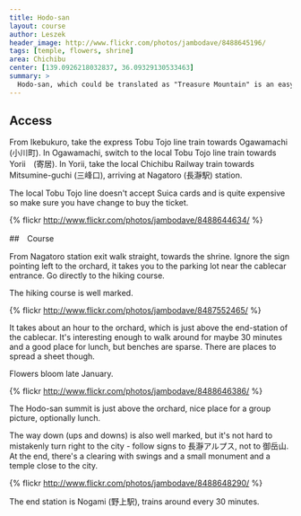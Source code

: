 ```yaml
---
title: Hodo-san
layout: course
author: Leszek
header_image: http://www.flickr.com/photos/jambodave/8488645196/
tags: [temple, flowers, shrine]
area: Chichibu
center: [139.0926218032837, 36.09329130533463]
summary: >
  Hodo-san, which could be translated as "Treasure Mountain" is an easy to climb mountain with an orchard of allspice trees. Recommended in late January or early February when the trees are in bloom.
---
```


## Access

From Ikebukuro, take the express Tobu Tojo line train towards Ogawamachi (小川町). In Ogawamachi, switch to the local Tobu Tojo line train towards Yorii　(寄居). In Yorii, take the local Chichibu Railway train towards Mitsumine-guchi (三峰口), arriving at Nagatoro (長瀞駅) station.

The local Tobu Tojo line doesn't accept Suica cards and is quite expensive so make sure you have change to buy the ticket.

{% flickr http://www.flickr.com/photos/jambodave/8488644634/ %}

##　Course

From Nagatoro station exit walk straight, towards the shrine. Ignore the sign pointing left to the orchard, it takes you to the parking lot near the cablecar entrance. Go directly to the hiking course. 

The hiking course is well marked. 

{% flickr http://www.flickr.com/photos/jambodave/8487552465/ %}

It takes about an hour to the orchard, which is just above the end-station of the cablecar. It's interesting enough to walk around for maybe 30 minutes and a good place for lunch, but benches are sparse. There are places to spread a sheet though.

Flowers bloom late January.

{% flickr http://www.flickr.com/photos/jambodave/8488646386/ %}

The Hodo-san summit is just above the orchard, nice place for a group picture, optionally lunch. 

The way down (ups and downs) is also well marked, but it's not hard to mistakenly turn right to the city - follow signs to 長瀞アルプス, not to 御岳山. At the end, there's a clearing with swings and a small monument and a temple close to the city.

{% flickr http://www.flickr.com/photos/jambodave/8488648290/ %}

The end station is Nogami (野上駅), trains around every 30 minutes.
